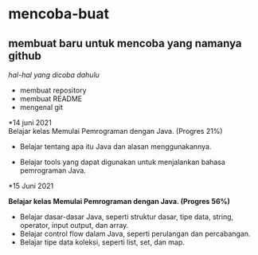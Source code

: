 # mencoba-buat

membuat baru untuk mencoba yang namanya github
--
*hal-hal yang dicoba dahulu*
- membuat repository
- membuat README
- mengenal git

<p> *14 juni 2021<br>
Belajar kelas Memulai Pemrograman dengan Java. (Progres 21%)</p>

- Belajar tentang apa itu Java dan alasan menggunakannya.

- Belajar tools yang dapat digunakan untuk menjalankan bahasa pemrograman Java.


*15 Juni 2021
<strong><p>Belajar kelas Memulai Pemrograman dengan Java. (Progres 56%)</p></strong>
<ul>
 <li>  Belajar dasar-dasar Java, seperti struktur dasar, tipe data, string, operator, input output, dan array.</li>

 <li>  Belajar control flow dalam Java, seperti perulangan dan percabangan.</li>

 <li>  Belajar tipe data koleksi, seperti list, set, dan map.</li>
 </ul>





